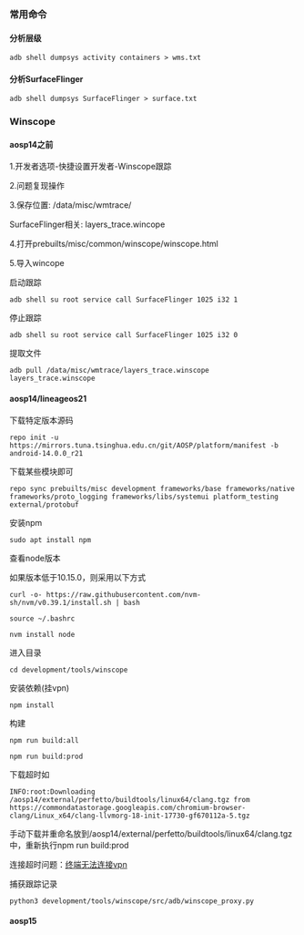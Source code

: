 ### 常用命令
#### 分析层级
```shell
adb shell dumpsys activity containers > wms.txt
```
#### 分析SurfaceFlinger
```shell
adb shell dumpsys SurfaceFlinger > surface.txt
```
### Winscope
#### aosp14之前
1.开发者选项-快捷设置开发者-Winscope跟踪

2.问题复现操作

3.保存位置: /data/misc/wmtrace/

SurfaceFlinger相关: layers_trace.wincope

4.打开prebuilts/misc/common/winscope/winscope.html

5.导入wincope

启动跟踪
```shell
adb shell su root service call SurfaceFlinger 1025 i32 1
```
停止跟踪
```shell
adb shell su root service call SurfaceFlinger 1025 i32 0
```
提取文件
```shell
adb pull /data/misc/wmtrace/layers_trace.winscope layers_trace.winscope
```
#### aosp14/lineageos21
下载特定版本源码
```shell
repo init -u https://mirrors.tuna.tsinghua.edu.cn/git/AOSP/platform/manifest -b android-14.0.0_r21
```
下载某些模块即可
```shell
repo sync prebuilts/misc development frameworks/base frameworks/native frameworks/proto_logging frameworks/libs/systemui platform_testing external/protobuf
```
安装npm
```shell
sudo apt install npm
```
查看node版本

如果版本低于10.15.0，则采用以下方式
```shell
curl -o- https://raw.githubusercontent.com/nvm-sh/nvm/v0.39.1/install.sh | bash

source ~/.bashrc

nvm install node
```
进入目录
```shell
cd development/tools/winscope
```
安装依赖(挂vpn)
```shell
npm install
```
构建
```shell
npm run build:all

npm run build:prod
```

下载超时如
```shell
INFO:root:Downloading /aosp14/external/perfetto/buildtools/linux64/clang.tgz from https://commondatastorage.googleapis.com/chromium-browser-clang/Linux_x64/clang-llvmorg-18-init-17730-gf670112a-5.tgz
```
手动下载并重命名放到/aosp14/external/perfetto/buildtools/linux64/clang.tgz中，重新执行npm run build:prod

连接超时问题：[终端无法连接vpn](../../../linux/ubuntu_install.md#linux_terminal)

捕获跟踪记录
```shell
python3 development/tools/winscope/src/adb/winscope_proxy.py
```
#### aosp15